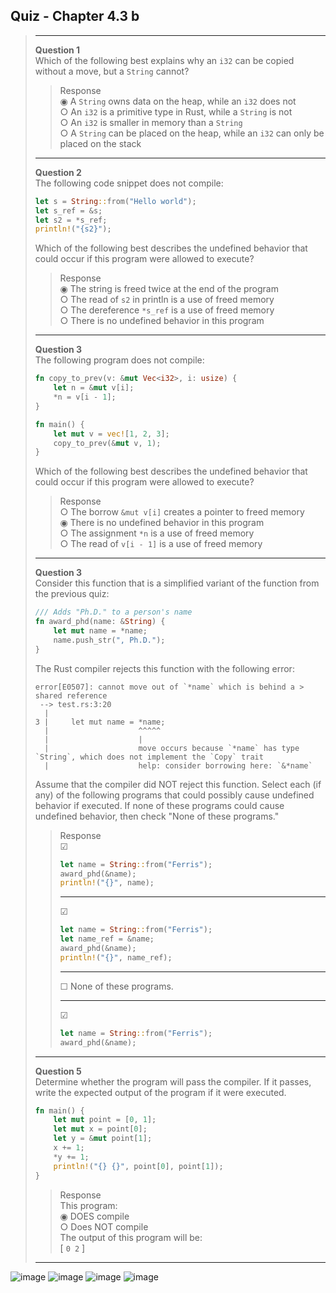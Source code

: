 ## Quiz - Chapter 4.3 b ##

> ---
> **Question 1**<br>
> Which of the following best explains why an ```i32``` can 
> be copied without a move, but a ```String``` cannot?
>
> > Response<br>
> > ◉ A ```String``` owns data on the heap, while an 
> > ```i32``` does not<br>
> > ○ An ```i32``` is a primitive type in Rust, while a 
> > ```String``` is not<br>
> > ○ An ```i32``` is smaller in memory than a 
> > ```String```<br>
> > ○ A ```String``` can be placed on the heap, while an 
> > ```i32``` can only be placed on the stack<br>
> >
> ---
>
> **Question 2**<br>
> The following code snippet does not compile:
>
> ```rust
> let s = String::from("Hello world");
> let s_ref = &s;
> let s2 = *s_ref;
> println!("{s2}");
> ```
> 
> Which of the following best describes the undefined 
> behavior that could occur if this program were allowed to 
> execute?
>
> > Response<br>
> > ◉ The string is freed twice at the end of the program<br>
> > ○ The read of ```s2``` in println is a use of freed 
> > memory<br>
> > ○ The dereference ```*s_ref``` is a use of freed 
> > memory<br>
> > ○ There is no undefined behavior in this program<br>
> >
> ---
>
> **Question 3**<br>
> The following program does not compile:
>
> ```rust
> fn copy_to_prev(v: &mut Vec<i32>, i: usize) {
>     let n = &mut v[i];
>     *n = v[i - 1];
> }
> 
> fn main() {
>     let mut v = vec![1, 2, 3];
>     copy_to_prev(&mut v, 1);
> }
> ```
> 
> Which of the following best describes the undefined 
> behavior that could occur if this program were allowed to 
> execute?
>
> > Response<br>
> > ○ The borrow ```&mut v[i]``` creates a pointer to freed 
> > memory<br>
> > ◉ There is no undefined behavior in this program<br>
> > ○ The assignment ```*n``` is a use of freed memory<br>
> > ○ The read of ```v[i - 1]``` is a use of freed memory<br>
> >
> ---
>
> **Question 3**<br>
> Consider this function that is a simplified variant of the 
> function from the previous quiz:
>
> ```rust
> /// Adds "Ph.D." to a person's name
> fn award_phd(name: &String) {
>     let mut name = *name;
>     name.push_str(", Ph.D.");
> }
> ```
>
> The Rust compiler rejects this function with the following 
> error:
>
> ```
> error[E0507]: cannot move out of `*name` which is behind a > shared reference
>  --> test.rs:3:20
>   |
> 3 |     let mut name = *name;
>   |                    ^^^^^
>   |                    |
>   |                    move occurs because `*name` has type `String`, which does not implement the `Copy` trait
>   |                    help: consider borrowing here: `&*name`
> ```
> 
> Assume that the compiler did NOT reject this function. 
> Select each (if any) of the following programs that could 
> possibly cause undefined behavior if executed. If none of 
> these programs could cause undefined behavior, then check 
> "None of these programs."
>
> > Response<br>
> > ☑
> > ```rust
> > let name = String::from("Ferris");
> > award_phd(&name);
> > println!("{}", name);
> > ```
> > ---
> > ☑
> > ```rust
> > let name = String::from("Ferris");
> > let name_ref = &name;
> > award_phd(&name);
> > println!("{}", name_ref);
> > ```
> > ---
> > 
> > ☐ None of these programs.
> > 
> > ---
> > ☑
> > ```rust
> > let name = String::from("Ferris");
> > award_phd(&name);
> > ```
> >
> ---
>
> **Question 5**<br>
> Determine whether the program will pass the compiler. If it 
> passes, write the expected output of the program if it were 
> executed.
> 
> ```rust
> fn main() {
>     let mut point = [0, 1];
>     let mut x = point[0];
>     let y = &mut point[1];
>     x += 1;
>     *y += 1;
>     println!("{} {}", point[0], point[1]);
> }
> ```
>
> > Response<br>
> > This program:<br>
> > ◉ DOES compile<br>
> > ○ Does NOT compile<br>
> > The output of this program will be:<br>
> > [ ```0 2``` ]
> >
>  
> ---

![image](../additional-files/images/quiz_0403b1.png)
![image](../additional-files/images/quiz_0403b2.png)
![image](../additional-files/images/quiz_0403b3.png)
![image](../additional-files/images/quiz_0403b4.png)
